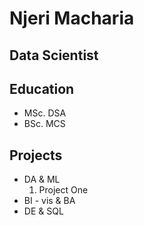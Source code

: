 # Njeri Macharia
## Data Scientist

## Education
- MSc. DSA
- BSc. MCS
  
## Projects
- DA & ML
  1. Project One
- BI - vis & BA
- DE & SQL
